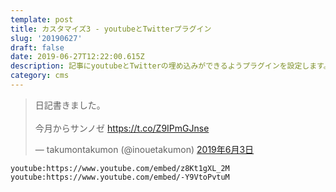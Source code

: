 ```yaml
---
template: post
title: カスタマイズ3 - youtubeとTwitterプラグイン
slug: '20190627'
draft: false
date: 2019-06-27T12:22:00.615Z
description: 記事にyoutubeとTwitterの埋め込みができるようプラグインを設定します。
category: cms
---
```

<blockquote class="twitter-tweet" data-lang="ja"><p lang="ja" dir="ltr">日記書きました。<br><br>今月からサンノゼ <a href="https://t.co/Z9IPmGJnse">https://t.co/Z9IPmGJnse</a></p>&mdash; takumontakumon (@inouetakumon) <a href="https://twitter.com/inouetakumon/status/1135354793906429962?ref_src=twsrc%5Etfw">2019年6月3日</a></blockquote>

`youtube:https://www.youtube.com/embed/z8Kt1gXL_2M`
`youtube:https://www.youtube.com/embed/-Y9VtoPvtuM`
